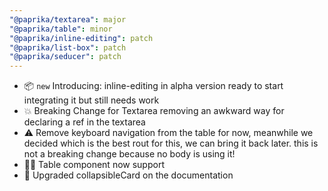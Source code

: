 ```yaml
---
"@paprika/textarea": major
"@paprika/table": minor
"@paprika/inline-editing": patch
"@paprika/list-box": patch
"@paprika/seducer": patch
---
```


- 📦 `new` Introducing: inline-editing in alpha version ready to start integrating it but still needs work
- 💥 Breaking Change for Textarea removing an awkward way for declaring a ref in the textarea
- ⚠️ Remove keyboard navigation from the table for now, meanwhile we decided which is the best rout for this, we can bring it back later.
  this is not a breaking change because no body is using it!
- 🙋‍♀️ Table component now support
- 🔨 Upgraded collapsibleCard on the documentation
